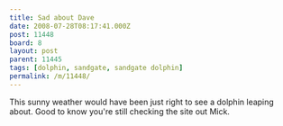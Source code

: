 ```yaml
---
title: Sad about Dave
date: 2008-07-28T08:17:41.000Z
post: 11448
board: 8
layout: post
parent: 11445
tags: [dolphin, sandgate, sandgate dolphin]
permalink: /m/11448/
---
```

This sunny weather would have been just right to see a dolphin leaping about.
Good to know you're still checking the site out Mick.
